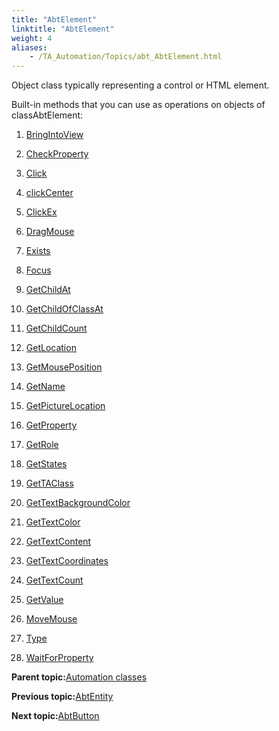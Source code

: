 ```yaml
--- 
title: "AbtElement"
linktitle: "AbtElement"
weight: 4
aliases: 
    - /TA_Automation/Topics/abt_AbtElement.html
---
```


Object class typically representing a control or HTML element.

Built-in methods that you can use as operations on objects of classAbtElement:

1.  [BringIntoView](/TA_Automation/Topics/abt_BringIntoView_1.html)  

2.  [CheckProperty](/TA_Automation/Topics/abt_CheckProperty_1.html)  

3.  [Click](/TA_Automation/Topics/abt_Click_1.html)  

4.  [clickCenter](/TA_Automation/Topics/abt_ClickCenter_2.html)  

5.  [ClickEx](/TA_Automation/Topics/abt_ClickEx_1.html)  

6.  [DragMouse](/TA_Automation/Topics/abt_DragMouse_1.html)  

7.  [Exists](/TA_Automation/Topics/abt_Exists_1.html)  

8.  [Focus](/TA_Automation/Topics/abt_Focus_1.html)  

9.  [GetChildAt](/TA_Automation/Topics/abt_GetChildAt_1.html)  

10. [GetChildOfClassAt](/TA_Automation/Topics/abt_getChildOfClassAt_1.html)  

11. [GetChildCount](/TA_Automation/Topics/abt_GetChildCount_1.html)  

12. [GetLocation](/TA_Automation/Topics/abt_GetLocation_1.html)  

13. [GetMousePosition](/TA_Automation/Topics/abt_GetMousePosition_1.html)  

14. [GetName](/TA_Automation/Topics/abt_GetName_1.html)  

15. [GetPictureLocation](/TA_Automation/Topics/abt_AbtGetPictureLocation_AbtElement.html)  

16. [GetProperty](/TA_Automation/Topics/abt_GetProperty_1.html)  

17. [GetRole](/TA_Automation/Topics/abt_GetRole_1.html)  

18. [GetStates](/TA_Automation/Topics/abt_GetStates_1.html)  

19. [GetTAClass](/TA_Automation/Topics/abt_GetTAClass_1.html)  

20. [GetTextBackgroundColor](/TA_Automation/Topics/abt_AbtGetTextBackgroundColor_AbtElement.html)  

21. [GetTextColor](/TA_Automation/Topics/abt_AbtGetTextColor_AbtElement.html)  

22. [GetTextContent](/TA_Automation/Topics/abt_AbtGetTextContent_AbtElement.html)  

23. [GetTextCoordinates](/TA_Automation/Topics/abt_AbtGetTextCoordinates_AbtElement.html)  

24. [GetTextCount](/TA_Automation/Topics/abt_AbtGetTextCount_AbtElement.html)  

25. [GetValue](/TA_Automation/Topics/abt_GetValue_1.html)  

26. [MoveMouse](/TA_Automation/Topics/abt_MoveMouse_1.html)  

27. [Type](/TA_Automation/Topics/abt_Type_1.html)  

28. [WaitForProperty](/TA_Automation/Topics/abt_WaitForProperty_1.html)  


**Parent topic:**[Automation classes](/TA_Automation/Topics/abt_methods_abt.html)

**Previous topic:**[AbtEntity](/TA_Automation/Topics/abt_AbtEntity.html)

**Next topic:**[AbtButton](/TA_Automation/Topics/abt_AbtButton.html)

